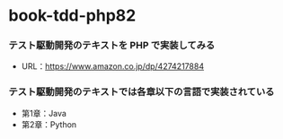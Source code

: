 # book-tdd-php82
### テスト駆動開発のテキストを PHP で実装してみる
- URL：https://www.amazon.co.jp/dp/4274217884

### テスト駆動開発のテキストでは各章以下の言語で実装されている
- 第1章：Java
- 第2章：Python

